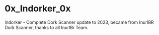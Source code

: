 # 0x_Indorker_0x
Indorker - Complete Dork Scanner update to 2023, became from InurlBR Dork Scanner, thanks to all InurlBr Team.
